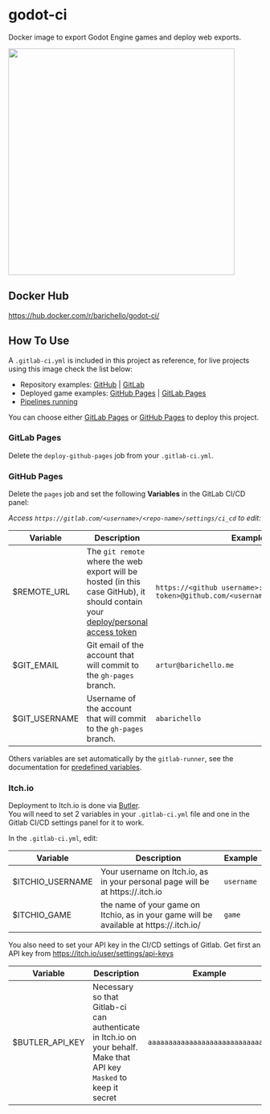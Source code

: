 # godot-ci
Docker image to export Godot Engine games and deploy web exports.

<img src="https://i.imgur.com/nwZHG4f.png" width=450>

## Docker Hub
https://hub.docker.com/r/barichello/godot-ci/

## How To Use

A `.gitlab-ci.yml` is included in this project as reference, for live projects using this image check the list below:<br>

- Repository examples: [GitHub](https://github.com/aBARICHELLO/game-off) | [GitLab](https://gitlab.com/BARICHELLO/game-off)
- Deployed game examples: [GitHub Pages](http://barichello.me/game-off/) | [GitLab Pages](https://barichello.gitlab.io/game-off/)
- [Pipelines running](https://gitlab.com/BARICHELLO/game-off/pipelines)

You can choose either [GitLab Pages](https://gitlab.com/help/user/project/pages/index.md) or [GitHub Pages](https://pages.github.com/) to deploy this project.

### GitLab Pages

Delete the `deploy-github-pages` job from your `.gitlab-ci.yml`.

### GitHub Pages

Delete the `pages` job and set the following **Variables** in the GitLab CI/CD panel:

*Access `https://gitlab.com/<username>/<repo-name>/settings/ci_cd` to edit:*

|Variable|Description|Example|
|-|-|-|
| $REMOTE_URL | The `git remote` where the web export will be hosted (in this case GitHub), it should contain your [deploy/personal access token](https://github.com/settings/tokens)|`https://<github username>:<deploy token>@github.com/<username>/<repository>.git`
| $GIT_EMAIL | Git email of the account that will commit to the `gh-pages` branch. | `artur@barichello.me`
| $GIT_USERNAME | Username of the account that will commit to the `gh-pages` branch. | `abarichello`


Others variables are set automatically by the `gitlab-runner`, see the documentation for [predefined variables](https://docs.gitlab.com/ee/ci/variables/predefined_variables.html).<br>

### Itch.io

Deployment to Itch.io is done via [Butler](https://itch.io/docs/butler/).  
You will need to set 2 variables in your `.gitlab-ci.yml` file and one in the Gitlab CI/CD settings panel for it to work.

In the `.gitlab-ci.yml`, edit:

|Variable|Description|Example|
|-|-|-|
| $ITCHIO_USERNAME | Your username on Itch.io, as in your personal page will be at https://<username>.itch.io |`username`
| $ITCHIO_GAME | the name of your game on Itchio, as in your game will be available at https://<username>.itch.io/<game>  |`game`

You also need to set your API key in the CI/CD settings of Gitlab.
Get first an API key from https://itch.io/user/settings/api-keys

|Variable|Description|Example|
|-|-|-|
| $BUTLER_API_KEY | Necessary so that Gitlab-ci can authenticate in Itch.io on your behalf. Make that API key `Masked` to keep it secret |`aaaaaaaaaaaaaaaaaaaaaaaaaaaaaa`
